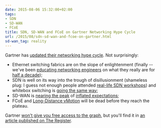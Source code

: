 ```yaml
---
date: 2015-08-06 15:32:00+02:00
tags:
- SDN
- SD-WAN
- FCoE
title: SDN, SD-WAN and FCoE on Gartner Networking Hype Cycle
url: /2015/08/sdn-sd-wan-and-fcoe-on-gartner.html
sd-wan_tag: reality
---
```

Gartner has [updated their networking hype cycle](http://www.theregister.co.uk/2015/07/29/sdn_enthusiasm_dives_says_gartner/). Not surprisingly:

-   Ethernet switching fabrics are on the slope of enlightenment (finally -- we've been [educating networking engineers](http://www.ipspace.net/Data_Center_Fabrics) on what they really are for [half a decade](https://blog.ipspace.net/2010/07/why-is-trill-not-routing-at-layer-2.html));
-   SDN is well on its way into the trough of disillusionment (shameless plug: I guess not enough people attended [real-life SDN workshops](http://ipspace.net/SDNWS)) and whitebox switching is [going the same way](http://kontrolissues.net/2015/03/27/sometimes-size-matters-im-sorry-but-youre-just-not-big-enough/);
-   SD-WAN is [nearing the peak](https://blog.ipspace.net/2015/06/software-defined-wanwell-orchestrated.html) of [inflated expectations](http://blog.ipspace.net/2015/07/some-ridiculous-sd-wan-claims.html);
-   FCoE and [Long-Distance vMotion](https://blog.ipspace.net/2015/02/before-talking-about-vmotion-across.html) will be dead before they reach the plateau.

Gartner [won't give you free access to the graph](http://blogs.gartner.com/andrew-lerner/2015/07/28/believesomeofthehype/), but you'll find it in [an article published on The Register](http://www.theregister.co.uk/2015/07/29/sdn_enthusiasm_dives_says_gartner/).
